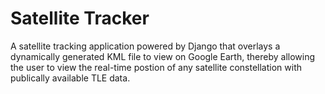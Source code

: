 # Satellite Tracker

A satellite tracking application powered by Django that overlays a dynamically generated KML file to view on Google Earth, thereby allowing the user to view the real-time postion of any satellite constellation with publically available TLE data. 
